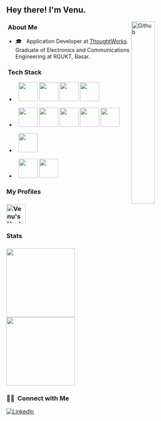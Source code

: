 <h2> Hey there! I'm Venu.</h2>
<img width="35%" align="right" alt="Github" src="https://user-images.githubusercontent.com/48678280/88862734-4903af80-d201-11ea-968b-9c939d88a37c.gif" />

<h3>&nbsp;About Me </h3>

- 🎓 &nbsp; Application Developer at [ThoughtWorks](https://www.thoughtworks.com/en-in). Graduate of Electronics and Communications Engineering at RGUKT, Basar.

<h3>&nbsp;Tech Stack</h3>

- &nbsp;
  <img width="50px" src=https://cdn.jsdelivr.net/gh/devicons/devicon/icons/java/java-original-wordmark.svg />
  <img width="50px" src="https://cdn.jsdelivr.net/gh/devicons/devicon/icons/python/python-original-wordmark.svg" />
  <img width="50px" src="https://cdn.jsdelivr.net/gh/devicons/devicon/icons/go/go-original-wordmark.svg" />
  <img width="50px" src="https://cdn.jsdelivr.net/gh/devicons/devicon/icons/c/c-original.svg" />

- &nbsp;
  <img width="50px" src=https://cdn.jsdelivr.net/gh/devicons/devicon/icons/html5/html5-original-wordmark.svg />
  <img width="50px" src=https://cdn.jsdelivr.net/gh/devicons/devicon/icons/css3/css3-original-wordmark.svg />
  <img width="50px" src=https://cdn.jsdelivr.net/gh/devicons/devicon/icons/javascript/javascript-original.svg />
  <img width="50px" src=https://cdn.jsdelivr.net/gh/devicons/devicon/icons/react/react-original-wordmark.svg />
  <img width="50px" src=https://cdn.jsdelivr.net/gh/devicons/devicon/icons/bootstrap/bootstrap-original-wordmark.svg />
  
- &nbsp;
  <img width="50px" src=https://cdn.jsdelivr.net/gh/devicons/devicon/icons/spring/spring-original-wordmark.svg />

- &nbsp;
  <img width="50px" src=https://cdn.jsdelivr.net/gh/devicons/devicon/icons/git/git-original-wordmark.svg />
  <img width="50px" src=https://www.svgrepo.com/show/354202/postman-icon.svg />
  
  
<h3>My Profiles <h3>
  <a href="https://www.hackerrank.com/venuyeggadi" target="_blank">
     <img width="50px" alt="Venu's Hackerrank" width="22px" src="https://cdn4.iconfinder.com/data/icons/logos-and-brands/512/160_Hackerrank_logo_logos-1024.png" />
  </a>

<br/>

<h3> Stats <h3>
<a href="https://github.com/venuyeggadi" target="_blank">
  <img height="180em" src="https://github-readme-stats.vercel.app/api?username=venuyeggadi&theme=buefy&show_icons=true" />
  <img height="180em" src="https://github-readme-stats.vercel.app/api/top-langs/?username=venuyeggadi&theme=buefy&layout=compact" />
</a>

<br/>

<h3> 🤝🏻 &nbsp;Connect with Me </h3>

<p align="left">
<a href="https://www.linkedin.com/in/venuyeggadi/" target="_blank"><img alt="LinkedIn" src="https://img.shields.io/badge/LinkedIn-Venu%20Yeggadi-blue?style=flat-square&logo=linkedin"></a>
</p>
